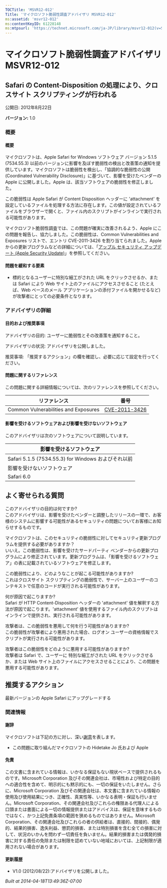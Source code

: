 ```yaml
---
TOCTitle: 'MSVR12-012'
Title: 'マイクロソフト脆弱性調査アドバイザリ MSVR12-012'
ms:assetid: 'msvr12-012'
ms:contentKeyID: 61228148
ms:mtpsurl: 'https://technet.microsoft.com/ja-JP/library/msvr12-012(v=Security.10)'
---
```




マイクロソフト脆弱性調査アドバイザリ MSVR12-012
===============================================

Safari の Content-Disposition の処理により、クロスサイト スクリプティングが行われる
-----------------------------------------------------------------------------------

公開日: 2012年8月22日

**バージョン:** 1.0

### 概要

#### 概要

マイクロソフトは、Apple Safari for Windows ソフトウェア バージョン 5.1.5 (7534.55.3) 以前のバージョンに影響を及ぼす脆弱性の検出と改善策の通知を提供しています。マイクロソフトは脆弱性を検出し、「協調的な脆弱性の公開 (Coordinated Vulnerability Disclosure)」に基づいて、影響を受けたベンダーの Apple に公開しました。Apple は、該当ソフトウェアの脆弱性を修正しました。

この脆弱性は Apple Safari が Content Disposition ヘッダーに 'attachment' を設定しているファイルを処理する方法に存在します。この値が設定されているファイルをブラウザーで開くと、ファイル内のスクリプトがインラインで実行される可能性があります。

マイクロソフト脆弱性調査では、この問題が確実に改善されるよう、Apple にこの問題を報告し、協力しました。この脆弱性は、Common Vulnerabilities and Exposures リストで、エントリ CVE-2011-3426 を割り当てられました。Apple からの更新プログラムなどの詳細については、「[アップル セキュリティ アップデート (Apple Security Update)](https://support.apple.com/kb/ht1222?viewlocale=ja_jp)」を参照してください。

#### 問題を緩和する要素

-   標的となるユーザーに特別な細工がされた URL をクリックさせるか、または Safari により Web サイト上のファイルにアクセスさせること (たとえば、Web ベースのメール アプリケーションの添付ファイルを開かせるなど) が攻撃者にとっての必要条件となります。

### アドバイザリの詳細

#### 目的および推奨事項

アドバイザリの目的: ユーザーに脆弱性とその改善策を通知すること。

アドバイザリの状況: アドバイザリを公開しました。

推奨事項: 「推奨するアクション」の欄を確認し、必要に応じて設定を行ってください。

#### 問題に関するリファレンス

この問題に関する詳細情報については、次のリファレンスを参照してください。

| リファレンス                         | 番号                                                                             |
|--------------------------------------|----------------------------------------------------------------------------------|
| Common Vulnerabilities and Exposures | [CVE-2011-3426](https://www.cve.mitre.org/cgi-bin/cvename.cgi?name=cve-2011-3426) |

#### 影響を受けるソフトウェアおよび影響を受けないソフトウェア

このアドバイザリは次のソフトウェアについて説明しています。



| 影響を受けるソフトウェア                            |
|-----------------------------------------------------|
| Safari 5.1.5 (7534.55.3) for Windows およびそれ以前 |
| 影響を受けないソフトウェア                          |
| Safari 6.0                                          |

よく寄せられる質問
------------------

 
このアドバイザリの目的は何ですか?   
このアドバイザリは、影響を受けたベンダーと調整したリリースの一環で、お客様のシステムに影響する可能性があるセキュリティの問題についてお客様にお知らせするものです。

マイクロソフトは、このセキュリティの脆弱性に対してセキュリティ更新プログラムを提供する必要がありますか？   
いいえ。この脆弱性は、影響を受けたサードパーティ ベンダーからの更新プログラムにより修正されています。更新プログラムは、「影響を受けるソフトウェア」の表に記載されているソフトウェアを修正します。

この脆弱性により、どのようなことが起こる可能性がありますか?   
これはクロスサイト スクリプティングの脆弱性で、サーバー上のユーザーのコンテキストで任意のコードが実行される可能性があります。

何が原因で起こりますか?   
Safari が HTTP Content-Disposition ヘッダーの 'attachment' 値を解釈する方法が原因で起こります。'attachment' 値を使用するファイル内のスクリプトはインラインで提供され、実行される可能性があります。

攻撃者は、この脆弱性を悪用して何を行う可能性がありますか?   
この脆弱性が攻撃者により悪用された場合、ログオン ユーザーの資格情報でスクリプトが実行される可能性があります。

攻撃者はこの脆弱性をどのように悪用する可能性がありますか?   
攻撃者は Safari で、ユーザーに 特別な細工がされた URL をクリックさせるか、または Web サイト上のファイルにアクセスさせることにより、この問題を悪用する可能性があります。

推奨するアクション
------------------

 
最新バージョンの Apple Safari にアップグレードする

### 関連情報

#### 謝辞

マイクロソフトは下記の方に対し、深い[謝意](https://go.microsoft.com/fwlink/?linkid=21127)を表します。

-   この問題に取り組んだマイクロソフトの Hidetake Jo 氏および Apple

#### 免責

この文書に含まれている情報は、いかなる保証もない現状ベースで提供されるものです。Microsoft Corporation 及びその関連会社は、市場性および特定の目的への適合性を含めて、明示的にも黙示的にも、一切の保証をいたしません。さらに、Microsoft Corporation 及びその関連会社は、本文書に含まれている情報の使用及び使用結果につき、正確性、真実性等、いかなる表明・保証も行いません。Microsoft Corporation、その関連会社及びこれらの権限ある代理人による口頭または書面による一切の情報提供またはアドバイスは、保証を意味するものではなく、かつ上記免責条項の範囲を狭めるものではありません。Microsoft Corporation、その関連会社及びこれらの者の供給者は、直接的、間接的、偶発的、結果的損害、逸失利益、懲罰的損害、または特別損害を含む全ての損害に対して、状況のいかんを問わず一切責任を負いません。結果的損害または偶発的損害に対する責任の免除または制限を認めていない地域においては、上記制限が適用されない場合があります。

#### 更新履歴

-   V1.0 (2012/08/22):アドバイザリを公開しました。

*Built at 2014-04-18T13:49:36Z-07:00*
